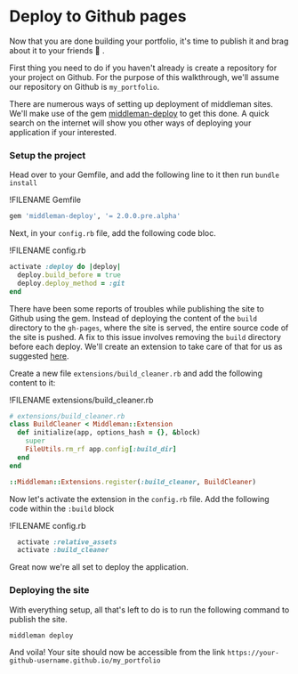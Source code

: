 # Deploy to Github pages

Now that you are done building your portfolio, it's time to publish it and brag about it to your friends 🙂 .

First thing you need to do if you haven't already is create a repository for your project on Github. For the purpose of this walkthrough, we'll assume our repository on Github is `my_portfolio`.


There are numerous ways of setting up deployment of middleman sites. We'll make use of the gem [middleman-deploy](https://github.com/middleman-contrib/middleman-deploy) to get this done. A quick search on the internet will show you other ways of deploying your application if your interested.

### Setup the project

Head over to your Gemfile, and add the following line to it then run `bundle install`

!FILENAME Gemfile
```ruby
gem 'middleman-deploy', '= 2.0.0.pre.alpha'
```

Next, in your `config.rb` file, add the following code bloc.

!FILENAME config.rb
```ruby
activate :deploy do |deploy|
  deploy.build_before = true
  deploy.deploy_method = :git
end
```

There have been some reports of troubles while publishing the site to Github using the gem. Instead of deploying the content of the `build` directory to the `gh-pages`, where the site is served, the entire source code of the site is pushed. A fix to this issue involves removing the `build` directory before each deploy. We'll create an extension to take care of that for us as suggested [here](https://github.com/middleman-contrib/middleman-deploy/issues/114).

Create a new file `extensions/build_cleaner.rb` and add the following content to it:

!FILENAME extensions/build_cleaner.rb
```ruby
# extensions/build_cleaner.rb
class BuildCleaner < Middleman::Extension
  def initialize(app, options_hash = {}, &block)
    super
    FileUtils.rm_rf app.config[:build_dir]
  end
end

::Middleman::Extensions.register(:build_cleaner, BuildCleaner)
```

Now let's activate the extension in the `config.rb` file. Add the following code within the `:build` block


!FILENAME config.rb
```ruby
  activate :relative_assets
  activate :build_cleaner
```

Great now we're all set to deploy the application.

### Deploying the site 

With everything setup, all that's left to do is to run the following command to publish the site.

```shell
middleman deploy
```

And voila! Your site should now be accessible from the link `https://your-github-username.github.io/my_portfolio`

